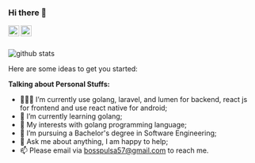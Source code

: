 ### Hi there 👋
<a href="https://www.instagram.com/janfalih_/">
  <img align="left" alt="Janfalih's Instagram" width="22px" src="https://cdn.jsdelivr.net/npm/simple-icons@v3/icons/instagram.svg" />
</a>
<a href="https://www.facebook.com/jan.fadhillah.3">
  <img align="left" alt="Janfalih's Facebook" width="22px" src="https://cdn.jsdelivr.net/npm/simple-icons@v3/icons/facebook.svg" />
</a>

<br>
<br>

![github stats](https://github-readme-stats.vercel.app/api?username=janfalih17&show_icons=true)

Here are some ideas to get you started:

**Talking about Personal Stuffs:**
- 👨🏽‍💻 I’m currently use golang, laravel, and lumen for backend, react js for frontend and use react native for android;
- 🌱 I’m currently learning golang; 
- 🤔 My interests with golang programming language;
- 💼 I’m pursuing a Bachelor's degree in Software Engineering;
- 💬 Ask me about anything, I am happy to help;
- 📫 Please email via bosspulsa57@gmail.com to reach me.
